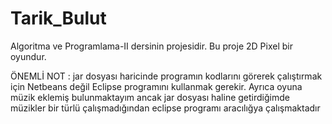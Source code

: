 # Tarik_Bulut

Algoritma ve Programlama-II dersinin projesidir. Bu proje 2D Pixel bir oyundur.

ÖNEMLİ NOT : jar dosyası haricinde programın kodlarını görerek çalıştırmak için Netbeans değil Eclipse programını kullanmak gerekir.
Ayrıca oyuna müzik eklemiş bulunmaktayım ancak jar dosyası haline getirdiğimde müzikler bir türlü çalışmadığından eclipse programı 
aracılığya çalışmaktadır
